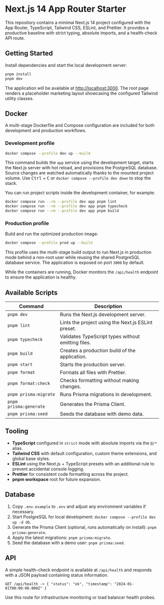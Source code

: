 # Next.js 14 App Router Starter

This repository contains a minimal Next.js 14 project configured with the App Router, TypeScript, Tailwind CSS, ESLint, and Prettier. It provides a productive baseline with strict typing, absolute imports, and a health-check API route.

## Getting Started

Install dependencies and start the local development server:

```bash
pnpm install
pnpm dev
```

The application will be available at [http://localhost:3000](http://localhost:3000). The root page renders a placeholder marketing layout showcasing the configured Tailwind utility classes.

## Docker

A multi-stage Dockerfile and Compose configuration are included for both development and production workflows.

### Development profile

```bash
docker compose --profile dev up --build
```

This command builds the `app` service using the development target, starts the Next.js server with hot reload, and provisions the PostgreSQL database. Source changes are watched automatically thanks to the mounted project volume. Use <kbd>Ctrl</kbd> + <kbd>C</kbd> or `docker compose --profile dev down` to stop the stack.

You can run project scripts inside the development container, for example:

```bash
docker compose run --rm --profile dev app pnpm lint
docker compose run --rm --profile dev app pnpm typecheck
docker compose run --rm --profile dev app pnpm build
```

### Production profile

Build and run the optimized production image:

```bash
docker compose --profile prod up --build
```

This profile uses the multi-stage build output to run Next.js in production mode behind a non-root user while reusing the shared PostgreSQL database service. The application is exposed on port `3000` by default.

While the containers are running, Docker monitors the `/api/health` endpoint to ensure the application is healthy.

## Available Scripts

| Command              | Description                                       |
| -------------------- | ------------------------------------------------- |
| `pnpm dev`           | Runs the Next.js development server.              |
| `pnpm lint`          | Lints the project using the Next.js ESLint preset. |
| `pnpm typecheck`     | Validates TypeScript types without emitting files. |
| `pnpm build`         | Creates a production build of the application.    |
| `pnpm start`         | Starts the production server.                     |
| `pnpm format`        | Formats all files with Prettier.                  |
| `pnpm format:check`  | Checks formatting without making changes.        |
| `pnpm prisma:migrate` | Runs Prisma migrations in development.           |
| `pnpm prisma:generate` | Generates the Prisma Client.                    |
| `pnpm prisma:seed`   | Seeds the database with demo data.                |

## Tooling

- **TypeScript** configured in `strict` mode with absolute imports via the `@/*` alias.
- **Tailwind CSS** with default configuration, custom theme extensions, and global base styles.
- **ESLint** using the Next.js + TypeScript presets with an additional rule to prevent accidental console logging.
- **Prettier** for consistent code formatting across the project.
- **pnpm workspace** root for future expansion.

## Database

1. Copy `.env.example` to `.env` and adjust any environment variables if necessary.
2. Start PostgreSQL for local development: `docker compose --profile dev up -d db`.
3. Generate the Prisma Client (optional, runs automatically on install): `pnpm prisma:generate`.
4. Apply the latest migrations: `pnpm prisma:migrate`.
5. Seed the database with a demo user: `pnpm prisma:seed`.

## API

A simple health-check endpoint is available at `/api/health` and responds with a JSON payload containing status information.

```
GET /api/health -> { "status": "ok", "timestamp": "2024-01-01T00:00:00.000Z" }
```

Use this route for infrastructure monitoring or load balancer health probes.
